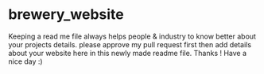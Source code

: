 # brewery_website
Keeping a read me file always helps people & industry to know better about your projects details.
please approve my pull request first then add details about your website here in this newly made readme file.
Thanks ! Have a nice day :)
